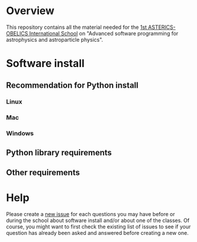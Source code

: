 # Overview

This repository contains all the material needed for the [1st ASTERICS-OBELICS International School](https://indico.in2p3.fr/event/14227) on "Advanced software programming for astrophysics and astroparticle physics".

# Software install

## Recommendation for Python install

### Linux

### Mac

### Windows

## Python library requirements

## Other requirements
 
# Help

Please create a [new issue](https://github.com/Asterics2020-Obelics/School2017/issues) for each questions you may have before or during the school about software install and/or about one of the classes. Of course, you might want to first check the existing list of issues to see if your question has already been asked and answered before creating a new one.

